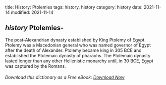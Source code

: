 title: History: Ptolemies
tags: history, history
category: history
date: 2021-11-14
modified: 2021-11-14

## _history_  Ptolemies-
The post-Alexandrian dynasty established by King
Ptolemy of Egypt.  Ptolemy was a Macedonian general who was named
governor of Egypt after the death of Alexander.   Ptolemy became king
in   305 BCE
 and established the Ptolemaic dynasty of pharaohs.
The Ptolemaic dynasty lasted longer than any other Hellenistic
monarchy until, in    30 BCE,
 Egypt was captured by the Romans.


###### Download *this* dictionary as a Free eBook: [Download Now]({static}static/SerfHistoryDictionary.pdf)

